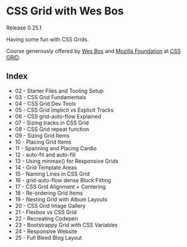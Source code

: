 # CSS Grid with Wes Bos
Release 0.25.1

Having some fun with CSS Grids.

Course generously offered by [Wes Bos](http://wesbos.com/) and [Mozilla Foundation](https://www.mozilla.org/en-US/foundation/) at [CSS GRID](https://cssgrid.io/).

## Index
- 02 - Starter Files and Tooling Setup
- 03 - CSS Grid Fundamentals
- 04 - CSS Grid Dev Tools
- 05 - CSS Grid Implicit vs Explicit Tracks
- 06 - CSS grid-auto-flow Explained
- 07 - Sizing tracks in CSS Grid
- 08 - CSS Grid repeat function
- 09 - Sizing Grid Items
- 10 - Placing Grid Items
- 11 - Spanning and Placing Cardio
- 12 - auto-fit and auto-fill
- 13 - Using minmax() for Responsive Grids
- 14 - Grid Template Areas
- 15 - Naming Lines in CSS Grid
- 16 - grid-auto-flow dense Block Fitting
- 17 - CSS Grid Alignment + Centering
- 18 - Re-ordering Grid Items
- 19 - Nesting Grid with Album Layouts
- 20 - CSS Grid Image Gallery
- 21 - Flexbox vs CSS Grid
- 22 - Recreating Codepen
- 23 - Bootstrappy Grid with CSS Variables
- 24 - Responsive Website
- 25 - Full Bleed Blog Layout
